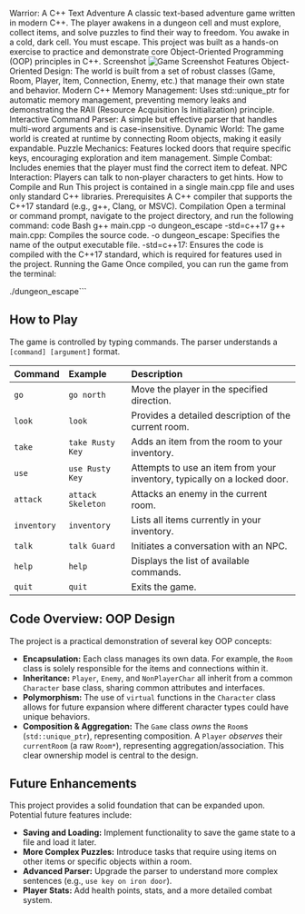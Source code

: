 Warrior: A C++ Text Adventure
A classic text-based adventure game written in modern C++. The player awakens in a dungeon cell and must explore, collect items, and solve puzzles to find their way to freedom.
You awake in a cold, dark cell. You must escape.
This project was built as a hands-on exercise to practice and demonstrate core Object-Oriented Programming (OOP) principles in C++.
Screenshot
![Game Screenshot](httpss://raw.githubusercontent.com/NithinMukka/Warrior/your-repo-name/main/gameplay.png)
Features
Object-Oriented Design: The world is built from a set of robust classes (Game, Room, Player, Item, Connection, Enemy, etc.) that manage their own state and behavior.
Modern C++ Memory Management: Uses std::unique_ptr for automatic memory management, preventing memory leaks and demonstrating the RAII (Resource Acquisition Is Initialization) principle.
Interactive Command Parser: A simple but effective parser that handles multi-word arguments and is case-insensitive.
Dynamic World: The game world is created at runtime by connecting Room objects, making it easily expandable.
Puzzle Mechanics: Features locked doors that require specific keys, encouraging exploration and item management.
Simple Combat: Includes enemies that the player must find the correct item to defeat.
NPC Interaction: Players can talk to non-player characters to get hints.
How to Compile and Run
This project is contained in a single main.cpp file and uses only standard C++ libraries.
Prerequisites
A C++ compiler that supports the C++17 standard (e.g., g++, Clang, or MSVC).
Compilation
Open a terminal or command prompt, navigate to the project directory, and run the following command:
code
Bash
g++ main.cpp -o dungeon_escape -std=c++17
g++ main.cpp: Compiles the source code.
-o dungeon_escape: Specifies the name of the output executable file.
-std=c++17: Ensures the code is compiled with the C++17 standard, which is required for features used in the project.
Running the Game
Once compiled, you can run the game from the terminal:

./dungeon_escape```

## How to Play

The game is controlled by typing commands. The parser understands a `[command] [argument]` format.

| Command | Example | Description |
| :--- | :--- | :--- |
| `go` | `go north` | Move the player in the specified direction. |
| `look` | `look` | Provides a detailed description of the current room. |
| `take` | `take Rusty Key` | Adds an item from the room to your inventory. |
| `use` | `use Rusty Key` | Attempts to use an item from your inventory, typically on a locked door. |
| `attack` | `attack Skeleton` | Attacks an enemy in the current room. |
| `inventory` | `inventory` | Lists all items currently in your inventory. |
| `talk` | `talk Guard` | Initiates a conversation with an NPC. |
| `help` | `help` | Displays the list of available commands. |
| `quit` | `quit` | Exits the game. |

## Code Overview: OOP Design

The project is a practical demonstration of several key OOP concepts:

*   **Encapsulation:** Each class manages its own data. For example, the `Room` class is solely responsible for the items and connections within it.
*   **Inheritance:** `Player`, `Enemy`, and `NonPlayerChar` all inherit from a common `Character` base class, sharing common attributes and interfaces.
*   **Polymorphism:** The use of `virtual` functions in the `Character` class allows for future expansion where different character types could have unique behaviors.
*   **Composition & Aggregation:** The `Game` class *owns* the `Room`s (`std::unique_ptr`), representing composition. A `Player` *observes* their `currentRoom` (a raw `Room*`), representing aggregation/association. This clear ownership model is central to the design.

## Future Enhancements

This project provides a solid foundation that can be expanded upon. Potential future features include:

*   **Saving and Loading:** Implement functionality to save the game state to a file and load it later.
*   **More Complex Puzzles:** Introduce tasks that require using items on other items or specific objects within a room.
*   **Advanced Parser:** Upgrade the parser to understand more complex sentences (e.g., `use key on iron door`).
*   **Player Stats:** Add health points, stats, and a more detailed combat system.
